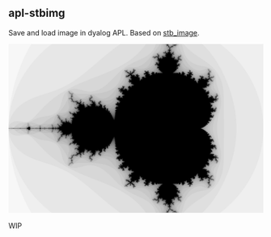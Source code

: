 ## apl-stbimg
Save and load image in dyalog APL. Based on [stb_image](https://github.com/nothings/stb).

![sample](image/mandelbrot.png)

WIP
